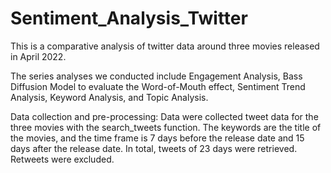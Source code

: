 # Sentiment_Analysis_Twitter
This is a comparative analysis of twitter data around three movies released in April 2022.


The series analyses we conducted include Engagement Analysis, Bass Diffusion Model to evaluate the Word-of-Mouth effect, Sentiment Trend Analysis, Keyword Analysis, and Topic Analysis.

Data collection and pre-processing: Data were collected tweet data for the three movies with the search_tweets function. The keywords are the title of the movies, and the time frame is 7 days before the release date and 15 days after the release date. In total, tweets of 23 days were retrieved. Retweets were excluded. 

